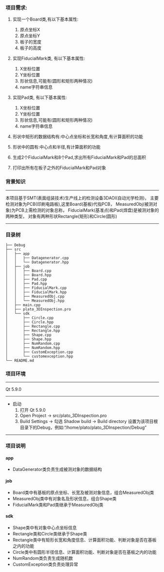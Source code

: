 ### 项目需求:

1. 实现一个Board类,有以下基本属性:
     1. 原点坐标X
     2. 原点坐标Y
     3. 板子的宽度
     4. 板子的高度

2. 实现FiducialMark类, 有以下基本属性:
     1. X坐标位置
     2. Y坐标位置
     3. 形状信息,可能有(圆形和矩形两种情况)
     4. name字符串信息

3. 实现Pad类, 有以下基本属性:
     1. X坐标位置
     2. Y坐标位置
     3. 形状信息,可能有(圆形和矩形两种情况)
     4. name字符串信息

4. 形状中矩形的数据结构有:中心点坐标和长宽和角度,有计算面积的功能

5. 形状中的圆有:中心点和半径,有计算面积的功能

6. 生成2个FiducialMark和8个Pad,求出所有FiducialMark和Pad的总面积

7. 打印出所有在板子之外的FiducialMark和Pad对象

### 背景知识
---
本项目基于SMT(表面组装技术)生产线上的检测设备3DAOI(自动光学检测)，
主要检测对象为PCB(印刷电路板),这里Board(基板)代指PCB，
MeasuredObj(被测对象)为PCB上需检测的对象总称，
FiducialMark(基准点)和Pad(焊盘)是被测对象的两种类型，
对象有两种形状Rectangle(矩形)和Circle(圆形)
***

### 目录树

```
├── Debug
├── src
│   ├── app
│   │   ├── Datagenerator.cpp
│   │   └── Datagenerator.hpp
│   ├── job
│   │   ├── Board.cpp
│   │   ├── Board.hpp
│   │   ├── Pad.cpp
│   │   ├── Pad.hpp
│   │   ├── FiducialMark.cpp
│   │   ├── FiducialMark.hpp
│   │   ├── MeasuredObj.cpp
│   │   └── MeasuredObj.hpp
│   ├── main.cpp
│   ├── plato_3DInspection.pro
│   └── sdk
│       ├── Circle.cpp
│       ├── Circle.hpp
│       ├── Rectangle.cpp
│       ├── Rectangle.hpp
│       ├── Shape.cpp
│       ├── Shape.hpp
│       ├── NumRandom.cpp
│       ├── NumRandom.hpp
│       ├── CustomException.cpp
│       └── customexception.hpp
└── README.md
```

### 项目环境
---
Qt 5.9.0
***
- 启动
    1. 打开 Qt 5.9.0
    2. Open Project → src/plato_3DInspection.pro
    3. Build Settings → 勾选 Shadow build → Build directory 设置为该项目根目录下的Debug，例如:“/home/plato/plato_3DInspection/Debug”
---

### 项目说明

#### app
- DataGenerator类负责生成被测对象的数据结构

#### job
- Board类中有基板的原点坐标、长宽及被测对象信息，组合MeasuredObj类
- MeasuredObj类中有对象名及形状信息，组合Shape类
- FiducialMark类和Pad类继承于MeasuredObj类

#### sdk
- Shape类中有对象中心点坐标信息
- Rectangle类和Circle类继承于Shape类
- Rectangle类中有矩形长宽和角度信息、计算面积功能、判断对象是否在基板之内的功能
- Circle类中有圆形半径信息、计算面积功能、判断对象是否在基板之内的功能
- NumRandom类负责生成随机数
- CustomException类负责处理异常


